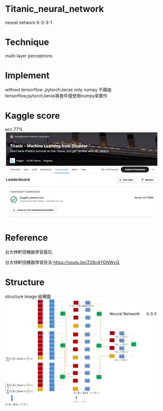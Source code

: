 # Titanic_neural_network
neural network 6-3-3-1 
# Technique
multi-layer perceptrons
# Implement
without tensorflow ,pytorch,keras only numpy
不藉由tensorflow,pytorch,keras等套件僅使用numpy來實作
# Kaggle score
acc:77%
![image](https://github.com/b4824583/titanic_neural_network/blob/main/077.jpg)
# Reference
台大林軒田機器學習基石

台大林軒田機器學習技法
https://youtu.be/Z26n4YGNWvQ
# Structure
structure image
結構圖
![image](https://github.com/b4824583/titanic_neural_network/blob/main/neural_network_structure.png)
